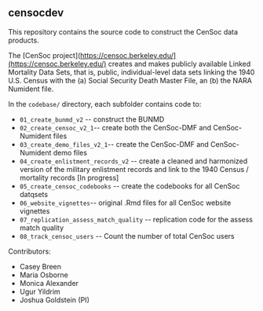 ## censocdev

This repository contains the source code to construct the CenSoc data products. 

The [CenSoc project](https://censoc.berkeley.edu/](https://censoc.berkeley.edu/) creates and makes publicly available Linked Mortality Data Sets, that is, public, individual-level data sets linking the 1940 U.S. Census with the (a) Social Security Death Master File, an (b) the NARA Numident file.

In the `codebase/` directory, each subfolder contains code to: 

- `01_create_bunmd_v2` -- construct the BUNMD 
- `02_create_censoc_v2_1`-- create both the CenSoc-DMF and CenSoc-Numident files  
- `03_create_demo_files_v2_1`-- create the CenSoc-DMF and CenSoc-Numident demo files 
- `04_create_enlistment_records_v2` -- create a cleaned and harmonized version of the military enlistment records and link to the 1940 Census / mortality records [In progress]
- `05_create_censoc_codebooks` -- create the codebooks for all CenSoc datqsets 
- `06_website_vignettes`-- original .Rmd files for all CenSoc website vignettes 
- `07_replication_assess_match_quality` -- replication code for the assess match quality 
- `08_track_censoc_users` -- Count the number of total CenSoc users 

Contributors: 

- Casey Breen
- Maria Osborne 
- Monica Alexander 
- Ugur Yildrim 
- Joshua Goldstein (PI)


